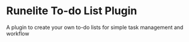 # Runelite To-do List Plugin
A plugin to create your own to-do lists for simple task management and workflow
